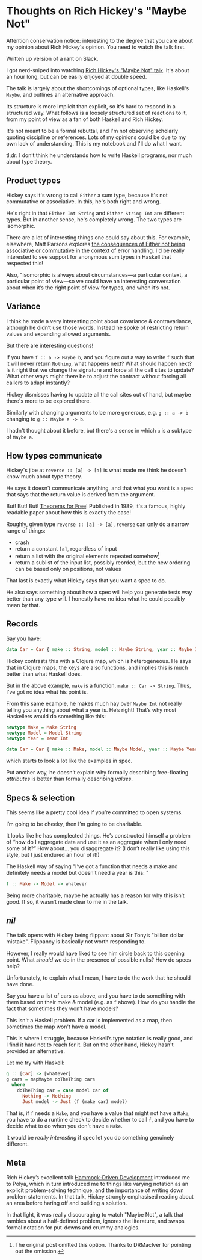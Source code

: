 # Thoughts on Rich Hickey's "Maybe Not"

Attention conservation notice: interesting to the degree that you care about
my opinion about Rich Hickey's opinion. You need to watch the talk first.

Written up version of a rant on Slack.

I got nerd-sniped into watching [Rich Hickey's "Maybe Not"
talk](https://youtu.be/YR5WdGrpoug). It's about an hour long, but can be
easily enjoyed at double speed.

The talk is largely about the shortcomings of optional types, like Haskell's
`Maybe`, and outlines an alternative approach.

Its structure is more implicit than explicit, so it's hard to respond in a
structured way. What follows is a loosely structured set of reactions to it,
from my point of view as a fan of both Haskell and Rich Hickey.

It's not meant to be a formal rebuttal, and I'm not observing scholarly
quoting discipline or references. Lots of my opinions could be due to
my own lack of understanding. This is my notebook and I'll do what I want.

tl;dr: I don’t think he understands how to write Haskell programs, nor much
about type theory.

## Product types

Hickey says it's wrong to call `Either` a sum type, because it's not
commutative or associative. In this, he's both right and wrong.

He's right in that `Either Int String` and `Either String Int` are different
types. But in another sense, he's completely wrong. The two types are
isomorphic.

There are a lot of interesting things one could say about this. For example,
elsewhere, Matt Parsons explores [the consequences of Either not being
associative or
commutative](https://www.parsonsmatt.org/2018/11/03/trouble_with_typed_errors.html)
in the context of error handling. I'd be really interested to see support for
anonymous sum types in Haskell that respected this!

Also, "isomorphic is always about circumstances—a particular context, a
particular point of view—so we could have an interesting conversation about
when it’s the right point of view for types, and when it’s not.

## Variance

I think he made a very interesting point about covariance & contravariance,
although he didn’t use those words. Instead he spoke of restricting return
values and expanding allowed arguments.

But there are interesting questions!

If you have `f :: a -> Maybe b`, and you figure out a way to write `f` such
that it will never return `Nothing`, what happens next? What should happen
next? Is it right that we change the signature and force all the call sites to
update? What other ways might there be to adjust the contract without forcing
all callers to adapt instantly?

Hickey dismisses having to update all the call sites out of hand, but maybe
there's more to be explored there.

Similarly with changing arguments to be more generous, e.g. `g :: a -> b`
changing to `g :: Maybe a -> b`.

I hadn't thought about it before, but there's a sense in which `a` is a
subtype of `Maybe a`.

## How types communicate

Hickey's jibe at `reverse :: [a] -> [a]` is what made me think he doesn’t know
much about type theory.

He says it doesn’t communicate anything, and that what you want is a spec that
says that the return value is derived from the argument.

But! But! But! [Theorems for
Free](https://dl.acm.org/citation.cfm?id=99404&dl=ACM&coll=DL)! Published in
1989, it's a famous, highly readable paper about how this is exactly the case!

Roughly, given type `reverse :: [a] -> [a]`, `reverse` can only do a narrow range of things:
- crash
- return a constant `[a]`, regardless of input
- return a list with the original elements repeated somehow[^1]
- return a sublist of the input list, possibly reorded, but the new ordering can be based only on positions, not values

That last is exactly what Hickey says that you want a spec to do.

He also says something about how a spec will help you generate tests way
better than any type will. I honestly have no idea what he could possibly mean
by that.

## Records

Say you have:

```haskell
data Car = Car { make :: String, model :: Maybe String, year :: Maybe Int }
```

Hickey contrasts this with a Clojure map, which is heterogeneous. He says that
in Clojure maps, the keys are also functions, and implies this is much better
than what Haskell does.

But in the above example, `make` is a function, `make :: Car -> String`. Thus,
I've got no idea what his point is.

From this same example, he makes much hay over `Maybe Int` not really telling
you anything about what a year is. He’s right! That’s why most Haskellers
would do something like this:

```haskell
newtype Make = Make String
newtype Model = Model String
newtype Year = Year Int

data Car = Car { make :: Make, model :: Maybe Model, year :: Maybe Year }
```

which starts to look a lot like the examples in spec.

Put another way, he doesn’t explain why formally describing free-floating _attributes_ is better than formally describing _values_.

## Specs & selection

This seems like a pretty cool idea if you’re committed to open systems.

I’m going to be cheeky, then I’m going to be charitable.

It looks like he has complected things. He’s constructed himself a problem of
“how do I aggregate data and use it as an aggregate when I only need some of
it?” How about… you disaggregate it? (I don’t really like using this style,
but I just endured an hour of it!)

The Haskell way of saying "I’ve got a function that needs a make and
definitely needs a model but doesn’t need a year is this: "

```haskell
f :: Make -> Model -> whatever
```

Being more charitable, maybe he actually has a reason for why this isn’t good.
If so, it wasn’t made clear to me in the talk.

## *nil*

The talk opens with Hickey being flippant about Sir Tony’s "billion dollar
mistake". Flippancy is basically not worth responding to.

However, I really would have liked to see him circle back to this opening
point. What *should* we do in the presence of possible nulls? How do specs
help?

Unfortunately, to explain what I mean, I have to do the work that he should
have done.

Say you have a list of cars as above, and you have to do something with them
based on their make & model (e.g. as `f` above). How do you handle the fact
that sometimes they won’t have models?

This isn't a Haskell problem. If a car is implemented as a map, then sometimes
the map won't have a model.

This is where I struggle, because Haskell’s type notation is really good, and
I find it hard not to reach for it. But on the other hand, Hickey hasn't
provided an alternative.

Let me try with Haskell:

```haskell
g :: [Car] -> [whatever]
g cars = mapMaybe doTheThing cars
  where
    doTheThing car = case model car of
      Nothing -> Nothing
      Just model -> Just (f (make car) model)
```

That is, if `f` needs a `Make`, and you have a value that might not have a
`Make`, you have to do a runtime check to decide whether to call `f`, and you
have to decide what to do when you don't have a `Make`.

It would be *really interesting* if spec let you do something genuinely
different.

## Meta

Rich Hickey’s excellent talk [Hammock-Driven
Development](https://www.youtube.com/watch?v=f84n5oFoZBc) introduced me to
Polya, which in turn introduced me to things like varying notation as an
explicit problem-solving technique, and the importance of writing down problem
statements. In that talk, Hickey strongly emphasised reading about an area
before haring off and building a solution.

In that light, it was really discouraging to watch "Maybe Not", a talk that
rambles about a half-defined problem, ignores the literature, and swaps
formal notation for put-downs and crummy analogies.

[^1]: The original post omitted this option. Thanks to DRMacIver for pointing
    out the omission.
